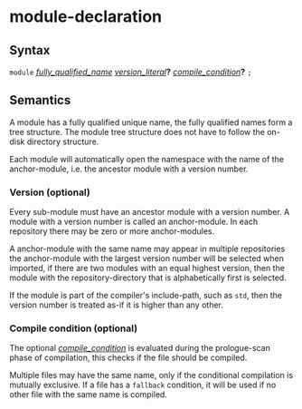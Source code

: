 # module-declaration

## Syntax

`module` [_fully_qualified_name_](fully_qualified_name.md)
    [_version_literal_](version_literal.md)__?__
    [_compile_condition_](compile_condition.md)__?__ `;`


## Semantics

A module has a fully qualified unique name, the fully qualified names form a
tree structure. The module tree structure does not have to follow the on-disk
directory structure.

Each module will automatically open the namespace with the name of the
anchor-module, i.e. the ancestor module with a version number.


### Version (optional)

Every sub-module must have an ancestor module with a version number. A module
with a version number is called an anchor-module. In each repository there may
be zero or more anchor-modules.

A anchor-module with the same name may appear in multiple repositories the
anchor-module with the largest version number will be selected when imported, if
there are two modules with an equal highest version, then the module with the
repository-directory that is alphabetically first is selected.

If the module is part of the compiler's include-path, such as `std`, then the
version number is treated as-if it is higher than any other.


### Compile condition (optional)

The optional [_compile_condition_](compile_condition.md) is evaluated during the
prologue-scan phase of compilation, this checks if the file should be compiled.

Multiple files may have the same name, only if the conditional
compilation is mutually exclusive. If a file has a `fallback` condition, it will
be used if no other file with the same name is compiled.
